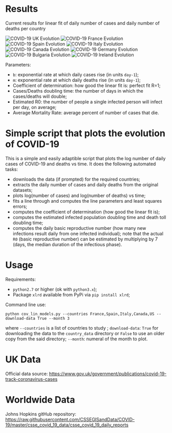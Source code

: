 Results
=======

Current results for linear fit of daily number of cases and daily number of
deaths per country

![COVID-19 UK Evolution](country_plots/2019-ncov_lin_16-03-2020_UK.png)
![COVID-19 France Evolution](country_plots/2019-ncov_lin_16-3-2020_France.png)
![COVID-19 Spain Evolution](country_plots/2019-ncov_lin_16-3-2020_Spain.png)
![COVID-19 Italy Evolution](country_plots/2019-ncov_lin_16-3-2020_Italy.png)
![COVID-19 Canada Evolution](country_plots/2019-ncov_lin_16-3-2020_Canada.png)
![COVID-19 Germany Evolution](country_plots/2019-ncov_lin_16-3-2020_Germany.png)
![COVID-19 Bulgaria Evolution](country_plots/2019-ncov_lin_9-3-2020_Bulgaria.png)
![COVID-19 Ireland Evolution](country_plots/2019-ncov_lin_16-3-2020_Ireland.png)

Parameters:

- `b`: exponential rate at which daily cases rise (in units `day-1`);
- `m`: exponential rate at which daily deaths rise (in units `day-1`);
- Coefficient of determination: how good the linear fit is: perfect fit R=1;
- Cases/Deaths doubling time: the number of days in which the cases/deaths will double;
- Estimated R0: the number of people a single infected person will infect per day, on average;
- Average Mortality Rate: average percent of number of cases that die.

Simple script that plots the evolution of COVID-19
==================================================

This is a simple and easily adaptible script that plots the
log number of daily cases of COVID-19 and deaths vs time. It does the
following automated tasks:

- downloads the data (if prompted) for the required countries;
- extracts the daily number of cases and daily deaths from the original datasets;
- plots log(number of cases) and log(number of deaths) vs time;
- fits a line through and computes the line parameters and least
  squares errors;
- computes the coefficient of determination (how good the linear fit is);
- computes the estimated infected population doubling time and death toll doubling time;
- computes the daily basic reproductive number (how many new infections
  result daily from one infected individual); note that the actual `R0`
  (basic reproductive number) can be estimated by multiplying by 7 (days, the median
  duration of the infectious phase).

Usage
=====

Requirements:

- `python2.7` or higher (ok with `python3.x`);
- Package `xlrd` available from PyPi via `pip install xlrd`;

Command line use:

`python cov_lin_models.py --countries France,Spain,Italy,Canada,US --download-data True --month 3`

where `--countries` is a list of countries to study ;
`download-data`: `True` for downloading the data to the `country_data`
directory or `False` to use an older copy from the said directory;
`--month`: numeral of the month to plot.

UK Data
=======

Official data source: https://www.gov.uk/government/publications/covid-19-track-coronavirus-cases

Worldwide Data
==============
Johns Hopkins gitHub repository: https://raw.githubusercontent.com/CSSEGISandData/COVID-19/master/csse_covid_19_data/csse_covid_19_daily_reports
